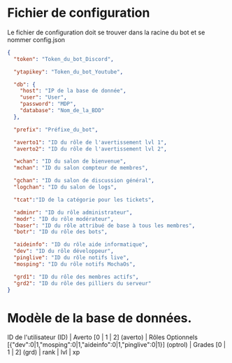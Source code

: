 # Fichier de configuration
Le fichier de configuration doit se trouver dans la racine du bot et se nommer config.json

```json
{
  "token": "Token_du_bot_Discord",

  "ytapikey": "Token_du_bot_Youtube",

  "db": {
    "host": "IP de la base de donnée",
    "user": "User",
    "password": "MDP",
    "database": "Nom_de_la_BDD"
  },  

  "prefix": "Préfixe_du_bot",

  "averto1": "ID du rôle de l'avertissement lvl 1",
  "averto2": "ID du rôle de l'avertissement lvl 2",

  "wchan": "ID du salon de bienvenue",
  "mchan": "ID du salon compteur de membres",

  "gchan": "ID du salon de discussion général",
  "logchan": "ID du salon de logs",

  "tcat":"ID de la catégorie pour les tickets",

  "adminr": "ID du rôle administrateur",
  "modr": "ID du rôle modérateur",
  "baser": "ID du rôle attribué de base à tous les membres",
  "botr": "ID du rôle des bots",

  "aideinfo": "ID du rôle aide informatique",
  "dev": "ID du rôle développeur",
  "pinglive": "ID du rôle notifs live",
  "mosping": "ID du rôle notifs MochaOs",

  "grd1": "ID du rôle des membres actifs",
  "grd2": "ID du rôle des pilliers du serveur"
}
```
# Modèle de la base de données.
ID de l'utilisateur (ID) | Averto [0 | 1 | 2] (averto) | Rôles Optionnels [{"dev":0|1,"mosping":0|1,"aideinfo":0|1,"pinglive":0|1}] (optrol) | Grades [0 | 1 | 2] (grd) | rank | lvl | xp
